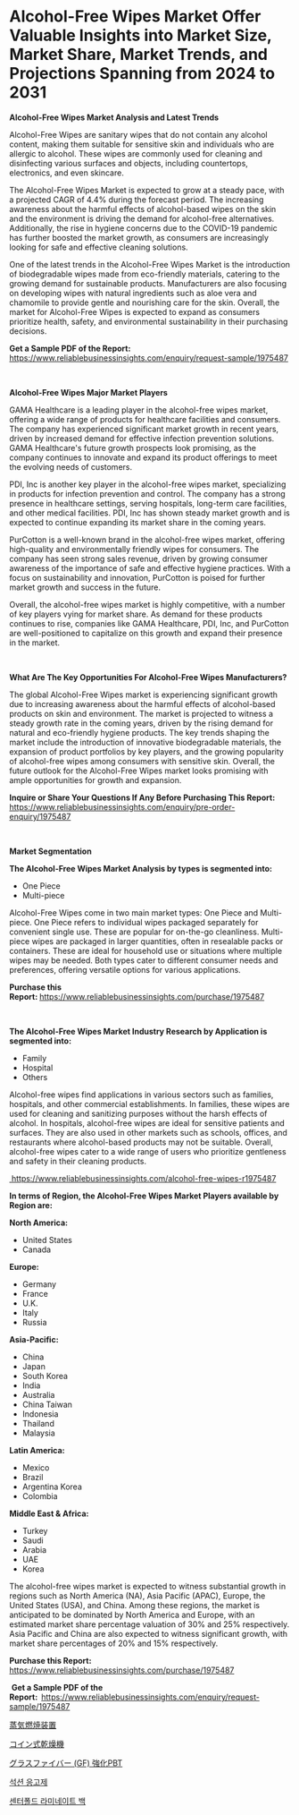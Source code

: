 <p><h1>Alcohol-Free Wipes Market Offer Valuable Insights into Market Size, Market Share, Market Trends, and Projections Spanning from 2024 to 2031</h1></p><p><strong>Alcohol-Free Wipes Market Analysis and Latest Trends</strong></p>
<p><p>Alcohol-Free Wipes are sanitary wipes that do not contain any alcohol content, making them suitable for sensitive skin and individuals who are allergic to alcohol. These wipes are commonly used for cleaning and disinfecting various surfaces and objects, including countertops, electronics, and even skincare.</p><p>The Alcohol-Free Wipes Market is expected to grow at a steady pace, with a projected CAGR of 4.4% during the forecast period. The increasing awareness about the harmful effects of alcohol-based wipes on the skin and the environment is driving the demand for alcohol-free alternatives. Additionally, the rise in hygiene concerns due to the COVID-19 pandemic has further boosted the market growth, as consumers are increasingly looking for safe and effective cleaning solutions.</p><p>One of the latest trends in the Alcohol-Free Wipes Market is the introduction of biodegradable wipes made from eco-friendly materials, catering to the growing demand for sustainable products. Manufacturers are also focusing on developing wipes with natural ingredients such as aloe vera and chamomile to provide gentle and nourishing care for the skin. Overall, the market for Alcohol-Free Wipes is expected to expand as consumers prioritize health, safety, and environmental sustainability in their purchasing decisions.</p></p>
<p><strong>Get a Sample PDF of the Report:&nbsp;</strong> <a href="https://www.reliablebusinessinsights.com/enquiry/request-sample/1975487">https://www.reliablebusinessinsights.com/enquiry/request-sample/1975487</a></p>
<p>&nbsp;</p>
<p><strong>Alcohol-Free Wipes Major Market Players</strong></p>
<p><p>GAMA Healthcare is a leading player in the alcohol-free wipes market, offering a wide range of products for healthcare facilities and consumers. The company has experienced significant market growth in recent years, driven by increased demand for effective infection prevention solutions. GAMA Healthcare's future growth prospects look promising, as the company continues to innovate and expand its product offerings to meet the evolving needs of customers.</p><p>PDI, Inc is another key player in the alcohol-free wipes market, specializing in products for infection prevention and control. The company has a strong presence in healthcare settings, serving hospitals, long-term care facilities, and other medical facilities. PDI, Inc has shown steady market growth and is expected to continue expanding its market share in the coming years.</p><p>PurCotton is a well-known brand in the alcohol-free wipes market, offering high-quality and environmentally friendly wipes for consumers. The company has seen strong sales revenue, driven by growing consumer awareness of the importance of safe and effective hygiene practices. With a focus on sustainability and innovation, PurCotton is poised for further market growth and success in the future.</p><p>Overall, the alcohol-free wipes market is highly competitive, with a number of key players vying for market share. As demand for these products continues to rise, companies like GAMA Healthcare, PDI, Inc, and PurCotton are well-positioned to capitalize on this growth and expand their presence in the market.</p></p>
<p>&nbsp;</p>
<p><strong>What Are The Key Opportunities For Alcohol-Free Wipes Manufacturers?</strong></p>
<p><p>The global Alcohol-Free Wipes market is experiencing significant growth due to increasing awareness about the harmful effects of alcohol-based products on skin and environment. The market is projected to witness a steady growth rate in the coming years, driven by the rising demand for natural and eco-friendly hygiene products. The key trends shaping the market include the introduction of innovative biodegradable materials, the expansion of product portfolios by key players, and the growing popularity of alcohol-free wipes among consumers with sensitive skin. Overall, the future outlook for the Alcohol-Free Wipes market looks promising with ample opportunities for growth and expansion.</p></p>
<p><strong>Inquire or Share Your Questions If Any Before Purchasing This Report:</strong> <a href="https://www.reliablebusinessinsights.com/enquiry/pre-order-enquiry/1975487">https://www.reliablebusinessinsights.com/enquiry/pre-order-enquiry/1975487</a></p>
<p>&nbsp;</p>
<p><strong>Market Segmentation</strong></p>
<p><strong>The Alcohol-Free Wipes Market Analysis by types is segmented into:</strong></p>
<p><ul><li>One Piece</li><li>Multi-piece</li></ul></p>
<p><p>Alcohol-Free Wipes come in two main market types: One Piece and Multi-piece. One Piece refers to individual wipes packaged separately for convenient single use. These are popular for on-the-go cleanliness. Multi-piece wipes are packaged in larger quantities, often in resealable packs or containers. These are ideal for household use or situations where multiple wipes may be needed. Both types cater to different consumer needs and preferences, offering versatile options for various applications.</p></p>
<p><strong>Purchase this Report:&nbsp;</strong><a href="https://www.reliablebusinessinsights.com/purchase/1975487">https://www.reliablebusinessinsights.com/purchase/1975487</a></p>
<p>&nbsp;</p>
<p><strong>The Alcohol-Free Wipes Market Industry Research by Application is segmented into:</strong></p>
<p><ul><li>Family</li><li>Hospital</li><li>Others</li></ul></p>
<p><p>Alcohol-free wipes find applications in various sectors such as families, hospitals, and other commercial establishments. In families, these wipes are used for cleaning and sanitizing purposes without the harsh effects of alcohol. In hospitals, alcohol-free wipes are ideal for sensitive patients and surfaces. They are also used in other markets such as schools, offices, and restaurants where alcohol-based products may not be suitable. Overall, alcohol-free wipes cater to a wide range of users who prioritize gentleness and safety in their cleaning products.</p></p>
<p><a href="https://www.reliablebusinessinsights.com/alcohol-free-wipes-r1975487">&nbsp;https://www.reliablebusinessinsights.com/alcohol-free-wipes-r1975487</a></p>
<p><strong>In terms of Region, the Alcohol-Free Wipes Market Players available by Region are:</strong></p>
<p>
    <p> <strong> North America: </strong>
        <ul>
            <li>United States</li>
            <li>Canada</li>
        </ul>
        </p> 
    <p> <strong> Europe: </strong>
        <ul>
            <li>Germany</li>
            <li>France</li>
            <li>U.K.</li>
            <li>Italy</li>
            <li>Russia</li>
        </ul>
        </p> 
    <p> <strong> Asia-Pacific: </strong>
        <ul>
            <li>China</li>
            <li>Japan</li>
            <li>South Korea</li>
            <li>India</li>
            <li>Australia</li>
            <li>China Taiwan</li>
            <li>Indonesia</li>
            <li>Thailand</li>
            <li>Malaysia</li>
        </ul>
        </p> 
    <p> <strong> Latin America: </strong>
        <ul>
            <li>Mexico</li>
            <li>Brazil</li>
            <li>Argentina Korea</li>
            <li>Colombia</li>
        </ul>
        </p> 
    <p> <strong> Middle East & Africa: </strong>
        <ul>
            <li>Turkey</li>
            <li>Saudi</li>
            <li>Arabia</li>
            <li>UAE</li>
            <li>Korea</li>
        </ul>
    </p>
    </p>
<p><p>The alcohol-free wipes market is expected to witness substantial growth in regions such as North America (NA), Asia Pacific (APAC), Europe, the United States (USA), and China. Among these regions, the market is anticipated to be dominated by North America and Europe, with an estimated market share percentage valuation of 30% and 25% respectively. Asia Pacific and China are also expected to witness significant growth, with market share percentages of 20% and 15% respectively.</p></p>
<p><strong>Purchase this Report: </strong><a href="https://www.reliablebusinessinsights.com/purchase/1975487">https://www.reliablebusinessinsights.com/purchase/1975487</a></p>
<p>&nbsp;<strong>Get a Sample PDF of the Report:&nbsp;&nbsp;</strong><a href="https://www.reliablebusinessinsights.com/enquiry/request-sample/1975487">https://www.reliablebusinessinsights.com/enquiry/request-sample/1975487</a></p>
<p><strong></strong></p>
<p><p><a href="https://medium.com/@ifhhndtz21/%E3%82%B0%E3%83%AD%E3%83%BC%E3%83%90%E3%83%AB%E8%92%B8%E6%B0%97%E7%87%83%E7%84%BC%E3%83%A6%E3%83%8B%E3%83%83%E3%83%88%E5%B8%82%E5%A0%B4%E3%81%AE%E8%A6%8F%E6%A8%A1%E3%81%AF-%E5%B9%B4%E5%B9%B3%E5%9D%87%E6%88%90%E9%95%B7%E7%8E%87-%E3%81%A7%E9%81%94%E6%88%90%E3%81%95%E3%82%8C%E3%82%8B%E3%81%A8%E4%BA%88%E6%83%B3%E3%81%95%E3%82%8C-%E3%81%93%E3%81%AE%E3%83%AC%E3%83%9D%E3%83%BC%E3%83%88%E3%81%A7%E3%81%AF2024%E5%B9%B4%E3%81%8B%E3%82%892031%E5%B9%B4%E3%81%BE%E3%81%A7%E3%81%AE%E5%B8%82%E5%A0%B4%E6%88%90%E9%95%B7-%E3%83%88%E3%83%AC%E3%83%B3%E3%83%89-%E6%A9%9F%E4%BC%9A-%E4%BA%88%E6%B8%AC%E3%81%8C%E3%82%AB%E3%83%90%E3%83%BC%E3%81%95%E3%82%8C%E3%81%A6%E3%81%84%E3%81%BE%E3%81%99-ce6e201a6d28">蒸気燃焼装置</a></p><p><a href="https://medium.com/@tinm5qterney/%E3%82%B3%E3%82%A4%E3%83%B3%E5%BC%8F%E3%83%89%E3%83%A9%E3%82%A4%E3%83%A4%E3%83%BC%E3%81%AE%E5%B8%82%E5%A0%B4%E5%8B%95%E5%90%91%E3%81%A82024%E5%B9%B4%E3%81%8B%E3%82%892031%E5%B9%B4%E3%81%BE%E3%81%A7%E3%81%AE%E4%BA%88%E6%B8%AC-ddc496c8bd05">コイン式乾燥機</a></p><p><a href="https://github.com/oqoeusbvpadwjs08/Market-Research-Report-List-2/blob/main/4852615145810.md">グラスファイバー (GF) 強化PBT</a></p><p><a href="https://medium.com/@juddmetz/%ED%9D%A1%EC%9E%85%EC%9D%91%EA%B3%A0%EA%B8%B0-%EC%8B%9C%EC%9E%A5-%EC%A1%B0%EC%82%AC-%EB%B0%8F-%EC%82%B0%EC%97%85-%EC%A7%84%ED%99%94-%EB%B0%8F-2031%EB%85%84%EA%B9%8C%EC%A7%80%EC%9D%98-%EC%98%88%EC%B8%A1-1962d84a9671">석션 응고제</a></p><p><a href="https://github.com/Edwards13Jessica/Market-Research-Report-List-1/blob/main/1738937154345.md">센터폴드 라미네이트 백</a></p></p>